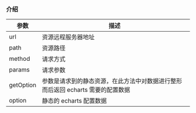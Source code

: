 ### 介绍

| 参数      | 描述                                                                            |
| --------- | ------------------------------------------------------------------------------- |
| url       | 资源远程服务器地址                                                              |
| path      | 资源路径                                                                        |
| method    | 请求方式                                                                        |
| params    | 请求参数                                                                        |
| getOption | 参数是请求到的静态资源，在此方法中对数据进行整形而后返回 echarts 需要的配置数据 |
| option    | 静态的 echarts 配置数据                                                         |
